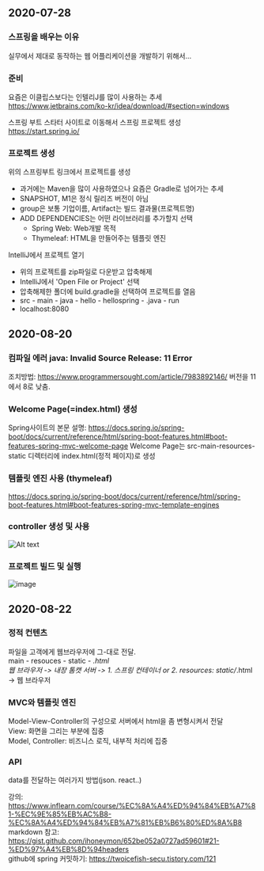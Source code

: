 ## 2020-07-28
### 스프링을 배우는 이유
실무에서 제대로 동작하는 웹 어플리케이션을 개발하기 위해서...

### 준비
요즘은 이클립스보다는 인텔리J를 많이 사용하는 추세   
https://www.jetbrains.com/ko-kr/idea/download/#section=windows   
   
스프링 부트 스타터 사이트로 이동해서 스프링 프로젝트 생성   
https://start.spring.io/   

### 프로젝트 생성
위의 스프링부트 링크에서 프로젝트를 생성
- 과거에는 Maven을 많이 사용하였으나 요즘은 Gradle로 넘어가는 추세   
- SNAPSHOT, M1은 정식 릴리즈 버전이 아님
- group은 보통 기업이름, Artifact는 빌드 결과물(프로젝트명)
- ADD DEPENDENCIES는 어떤 라이브러리를 추가할지 선택
  - Spring Web: Web개발 목적
  - Thymeleaf: HTML을 만들어주는 템플릿 엔진
   
      
IntelliJ에서 프로젝트 열기
- 위의 프로젝트를 zip파일로 다운받고 압축해제
- IntelliJ에서 'Open File or Project' 선택
- 압축해제한 폴더에 build.gradle을 선택하여 프로젝트를 열음
- src - main - java - hello - hellospring - .java - run
- localhost:8080

## 2020-08-20
### 컴파일 에러 java: Invalid Source Release: 11 Error
조치방법: https://www.programmersought.com/article/7983892146/
버전을 11에서 8로 낮춤.

### Welcome Page(=index.html) 생성
Spring사이트의 본문 설명: https://docs.spring.io/spring-boot/docs/current/reference/html/spring-boot-features.html#boot-features-spring-mvc-welcome-page
Welcome Page는 src-main-resources-static 디렉터리에 index.html(정적 페이지)로 생성

### 템플릿 엔진 사용 (thymeleaf)
https://docs.spring.io/spring-boot/docs/current/reference/html/spring-boot-features.html#boot-features-spring-mvc-template-engines

### controller 생성 및 사용
![Alt text](https://user-images.githubusercontent.com/57381163/90747569-0e76c980-e30c-11ea-90a5-517a4503525d.png)   
  
   
### 프로젝트 빌드 및 실행
![image](https://user-images.githubusercontent.com/57381163/90749481-74645080-e30e-11ea-8c40-f2a12f01f096.png) 
   
## 2020-08-22
### 정적 컨텐츠
파일을 고객에게 웹브라우저에 그-대로 전달.   
main - resouces - static - *.html   
웹 브라우저 -> 내장 톰캣 서버 -> 1. 스프링 컨테이너 or 2. resources: static/*.html -> 웹 브라우저
### MVC와 템플릿 엔진
Model-View-Controller의 구성으로 서버에서 html을 좀 변형시켜서 전달   
View: 화면을 그리는 부분에 집중   
Model, Controller: 비즈니스 로직, 내부적 처리에 집중   
### API
data를 전달하는 여러가지 방법(json. react..)

강의: https://www.inflearn.com/course/%EC%8A%A4%ED%94%84%EB%A7%81-%EC%9E%85%EB%AC%B8-%EC%8A%A4%ED%94%84%EB%A7%81%EB%B6%80%ED%8A%B8   
markdown 참고: https://gist.github.com/ihoneymon/652be052a0727ad59601#21-%ED%97%A4%EB%8D%94headers   
github에 spring 커밋하기: https://twoicefish-secu.tistory.com/121   
